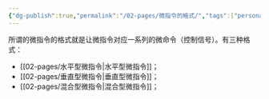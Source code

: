 ```yaml
---
{"dg-publish":true,"permalink":"/02-pages/微指令的格式/","tags":["personal/blog","计算机组成原理/CPU"]}
---
```


所谓的微指令的格式就是让微指令对应一系列的微命令（控制信号）。有三种格式：
 - [[02-pages/水平型微指令\|水平型微指令]]；
 - [[02-pages/垂直型微指令\|垂直型微指令]]；
 - [[02-pages/混合型微指令\|混合型微指令]]；